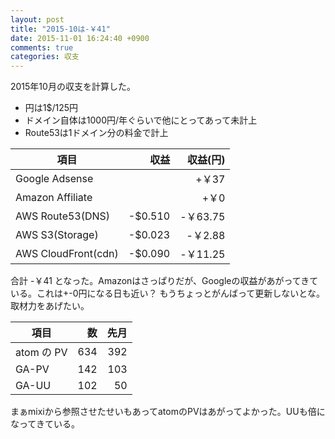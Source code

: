 ```yaml
---
layout: post
title: "2015-10は-￥41"
date: 2015-11-01 16:24:40 +0900
comments: true
categories: 収支
---
```


2015年10月の収支を計算した。

- 円は1$/125円
- ドメイン自体は1000円/年ぐらいで他にとってあって未計上
- Route53は1ドメイン分の料金で計上

項目                | 収益    | 収益(円) |
--------------------|--------:|---------:|
Google Adsense      |         |     +￥37|
Amazon Affiliate    |         |      +￥0|
AWS Route53(DNS)    | -$0.510 |  -￥63.75|
AWS S3(Storage)     | -$0.023 |   -￥2.88|
AWS CloudFront(cdn) | -$0.090 |  -￥11.25|

合計 -￥41 となった。Amazonはさっぱりだが、Googleの収益があがってきている。これは+-0円になる日も近い？
もうちょっとがんばって更新しないとな。取材力をあげたい。


項目        | 数  | 先月 |
------------|----:|-----:|
atom の PV  | 634 |  392 |
GA-PV       | 142 |  103 |
GA-UU       | 102 |   50 |

まぁmixiから参照させたせいもあってatomのPVはあがってよかった。UUも倍になってきている。
